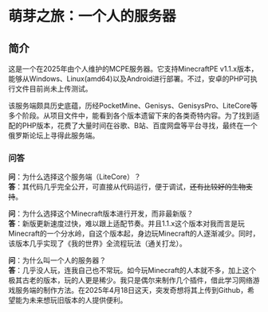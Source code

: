 # 萌芽之旅：一个人的服务器

## 简介
这是一个在2025年由个人维护的MCPE服务器。它支持MinecraftPE v1.1.x版本，能够从Windows、Linux(amd64)以及Android进行部署。不过，安卓的PHP可执行文件目前尚未上传测试。

该服务端颇具历史底蕴，历经PocketMine、Genisys、GenisysPro、LiteCore等多个阶段。从项目文件中，能看到各个版本遗留下来的各类奇特内容。为了找到适配的PHP版本，花费了大量时间在谷歌、B站、百度网盘等平台寻找，最终在一个俄罗斯论坛上寻得此服务端。

### 问答
**问**：为什么选择这个服务端（LiteCore）？  
**答**：其代码几乎完全公开，可直接从代码运行，便于调试，~~还有比较好的生物支持~~。  

**问**：为什么选择这个Minecraft版本进行开发，而非最新版？  
**答**：新版更新速度过快，难以跟上适配节奏。并且1.1.x这个版本对我而言是玩Minecraft的一个分水岭，自这个版本起，身边玩Minecraft的人逐渐减少。同时，该版本几乎实现了《我的世界》全流程玩法（通关打龙）。  

**问**：为什么叫一个人的服务器？  
**答**：几乎没人玩，连我自己也不常玩。如今玩Minecraft的人本就不多，加上这个极其古老的版本，玩的人更是稀少。我只是偶尔来制作几个插件，借此学习网络游戏服务端的制作方法。在2025年4月18日这天，突发奇想将其上传到Github，希望能为未来想玩旧版本的人提供便利。 